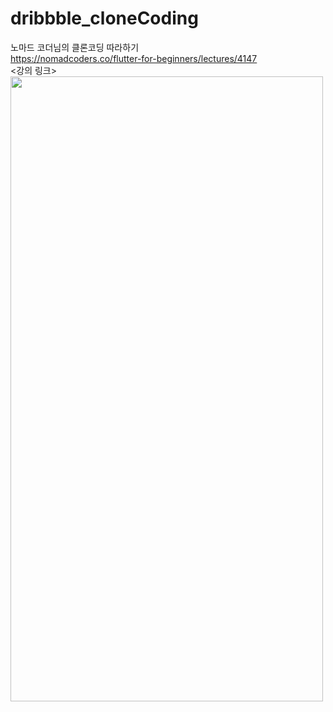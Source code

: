 # dribbble_cloneCoding <br>

노마드 코더님의 클론코딩 따라하기 <br>
https://nomadcoders.co/flutter-for-beginners/lectures/4147 <br>
<강의 링크>
<img src="https://user-images.githubusercontent.com/45617447/235269772-63bb4400-3481-4d47-b70d-4829e224a8ad.png" width="500" height="1000">
